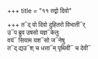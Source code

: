 +++
title = "११ तद्वो दिवो"

+++
त᳓द् वो दिवो दुहितरो विभाती᳓र्  
उ᳓प ब्रुव उषसो यज्ञ᳓केतुः  
वयं᳓ सियाम यश᳓सो ज᳓नेषु  
त᳓द् द्यउ᳓श् च धत्ता᳓म् पृथिवी᳓ च देवी᳓